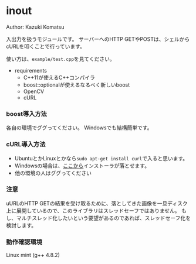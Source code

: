 inout
=====

Author: Kazuki Komatsu

入出力を扱うモジュールです。
サーバーへのHTTP GETやPOSTは、シェルからcURLを叩くことで行っています。

使い方は、`example/test.cpp`を見てください。

+ requirements
    - C++11が使えるC++コンパイラ
    - boost::optionalが使えるなるべく新しいboost
    - OpenCV
    - cURL

### boost導入方法

各自の環境でググってください。
Windowsでも結構簡単です。


### cURL導入方法

* UbuntuとかLinuxとかなら`sudo apt-get install curl`で入ると思います。
* Windowsの場合は、[ここから](http://curl.haxx.se/download.html)インストーラが落とせます。
* 他の環境の人はググってください

### 注意

uURLのHTTP GETの結果を受け取るために、落としてきた画像を一旦ディスク上に展開しているので、このライブラリはスレッドセーフではありません。
もし、マルチスレッド化したいという要望があるのであれば、スレッドセーフ化を検討します。


### 動作確認環境

Linux mint (g++ 4.8.2)

